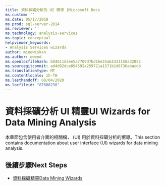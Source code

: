 ```yaml
---
title: 資料採礦分析的 UI 嚮導 |Microsoft Docs
ms.custom: ''
ms.date: 05/17/2018
ms.prod: sql-server-2014
ms.reviewer: ''
ms.technology: analysis-services
ms.topic: conceptual
helpviewer_keywords:
- Analysis Services wizards
author: minewiskan
ms.author: owend
ms.openlocfilehash: b84611d3ee5a7709d7bd1be35ab4331150a32052
ms.sourcegitcommit: ad4d92dce894592a259721a1571b1d8736abacdb
ms.translationtype: MT
ms.contentlocale: zh-TW
ms.lasthandoff: 08/04/2020
ms.locfileid: "87688238"
---
```

# <a name="ui-wizards-for-data-mining-analysis"></a><span data-ttu-id="25969-102">資料採礦分析 UI 精靈</span><span class="sxs-lookup"><span data-stu-id="25969-102">UI Wizards for Data Mining Analysis</span></span>

<span data-ttu-id="25969-103">本章節包含使用者介面的相關檔， (UI) 用於資料採礦分析的嚮導。</span><span class="sxs-lookup"><span data-stu-id="25969-103">This section contains documentation about user interface (UI) wizards for data mining analysis.</span></span>

## <a name="next-steps"></a><span data-ttu-id="25969-104">後續步驟</span><span class="sxs-lookup"><span data-stu-id="25969-104">Next Steps</span></span>

- [<span data-ttu-id="25969-105">資料採礦精靈</span><span class="sxs-lookup"><span data-stu-id="25969-105">Data Mining Wizards</span></span>](../data-mining-wizards.md)

